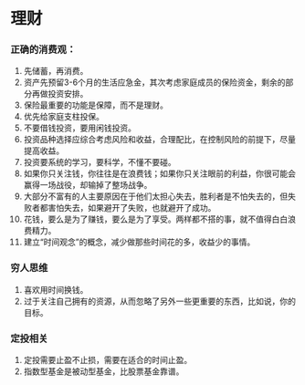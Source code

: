 # 理财
### 正确的消费观：
1. 先储蓄，再消费。
2. 资产先预留3-6个月的生活应急金，其次考虑家庭成员的保险资金，剩余的部分再做投资安排。
3. 保险最重要的功能是保障，而不是理财。
4. 优先给家庭支柱投保。
5. 不要借钱投资，要用闲钱投资。
6. 投资品种选择应综合考虑风险和收益，合理配比，在控制风险的前提下，尽量提高收益。
7. 投资要系统的学习，要科学，不懂不要碰。 
8. 如果你只关注钱，你往往是在浪费钱；如果你只关注眼前的利益，你很可能会赢得一场战役，却输掉了整场战争。
9. 大部分不富有的人主要原因在于他们太担心失去，胜利者是不怕失去的，但失败者都害怕失去，如果避开了失败，也就避开了成功。
10. 花钱，要么是为了赚钱，要么是为了享受。两样都不搭的事，就不值得白白浪费精力。
11. 建立“时间观念”的概念，减少做那些时间花的多，收益少的事情。

### 穷人思维
1. 喜欢用时间换钱。
2. 过于关注自己拥有的资源，从而忽略了另外一些更重要的东西，比如说，你的目标。

### 定投相关
1. 定投需要止盈不止损，需要在适合的时间止盈。
2. 指数型基金是被动型基金，比股票基金靠谱。 

